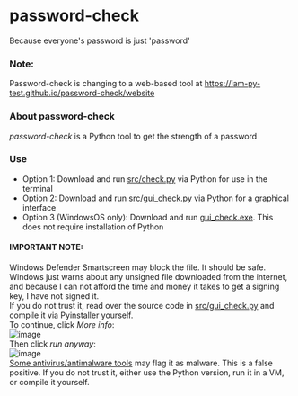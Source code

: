 # password-check
Because everyone's password is just 'password'

### Note:
Password-check is changing to a web-based tool at https://iam-py-test.github.io/password-check/website

### About password-check
_password-check_ is a Python tool to get the strength of a password
### Use
- Option 1:
Download and run [src/check.py](https://github.com/iam-py-test/password-check/blob/main/src/check.py) via Python for use in the terminal
- Option 2:
Download and run [src/gui_check.py](https://github.com/iam-py-test/password-check/blob/main/src/gui_check.py) via Python for a graphical interface
- Option 3 (WindowsOS only):
Download and run [gui_check.exe](https://github.com/iam-py-test/password-check/blob/main/gui_check.exe). This does not require installation of Python

#### IMPORTANT NOTE:
Windows Defender Smartscreen may block the file. It should be safe. Windows just warns about any unsigned file downloaded from the internet, and because I can not afford the time and money it takes to get a signing key, I have not signed it. <br>
If you do not trust it, read over the source code in [src/gui_check.py](https://github.com/iam-py-test/password-check/blob/main/src/gui_check.py) and compile it via Pyinstaller yourself. <br>
To continue, click _More info_: <br>
![image](https://user-images.githubusercontent.com/84232764/141490885-a89b463d-e004-4256-a944-f901026cbcd8.png) <br>
Then click _run anyway_: <br>
![image](https://user-images.githubusercontent.com/84232764/141491131-5a49736b-e4cd-4564-93bd-fbad276d6305.png) <br>
[Some antivirus/antimalware tools](https://www.virustotal.com/gui/file/c52ede3b99c7610c391fac5c89bc1883e4b3dc70228cc1b67b50db70f8a85b88?nocache=1) may flag it as malware. This is a false positive. If you do not trust it, either use the Python version, run it in a VM, or compile it yourself. 



